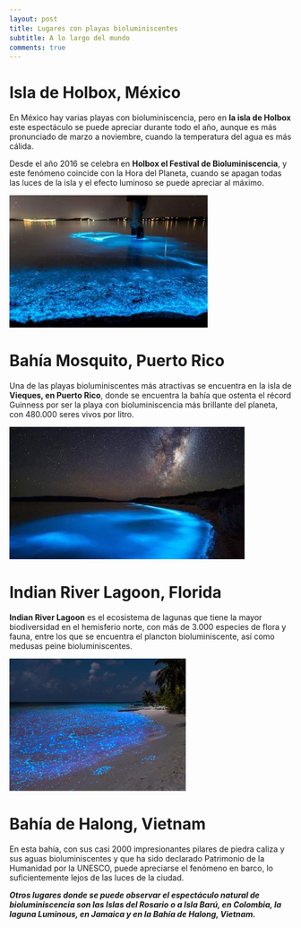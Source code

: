 ```yaml
---
layout: post
title: Lugares con playas bioluminiscentes
subtitle: A lo largo del mundo
comments: true
---
```


# Isla de Holbox, México

En México hay varias playas con bioluminiscencia, pero en **la isla de Holbox** este espectáculo se puede apreciar durante todo el año, aunque es más pronunciado de marzo a noviembre, cuando la temperatura del agua es más cálida.

Desde el año 2016 se celebra en **Holbox el Festival de Bioluminiscencia**, y este fenómeno coincide con la Hora del Planeta, cuando se apagan todas las luces de la isla y el efecto luminoso se puede apreciar al máximo.

![Holbox](../assets/img/playa3lagoonBio.jpg)

# Bahía Mosquito, Puerto Rico
Una de las playas bioluminiscentes más atractivas se encuentra en la isla de **Vieques, en Puerto Rico**, donde se encuentra la bahía que ostenta el récord Guinness por ser la playa con bioluminiscencia más brillante del planeta, con 480.000 seres vivos por litro.

![Mosquito](../assets/img/playa2mosquitoBio.jpg)

# Indian River Lagoon, Florida
**Indian River Lagoon** es el ecosistema de lagunas que tiene la mayor biodiversidad en el hemisferio norte, con más de 3.000 especies de flora y fauna, entre los que se encuentra el plancton bioluminiscente, así como medusas peine bioluminiscentes.

![Lagoon](../assets/img/playa1holboxBio.jpg)

# Bahía de Halong, Vietnam
En esta bahía, con sus casi 2000 impresionantes pilares de piedra caliza y sus aguas bioluminiscentes y que ha sido declarado Patrimonio de la Humanidad por la UNESCO, puede apreciarse el fenómeno en barco, lo suficientemente lejos de las luces de la ciudad.


***Otros lugares donde se puede observar el espectáculo natural de bioluminiscencia son las Islas del Rosario o a Isla Barú, en Colombia, la laguna Luminous, en Jamaica y en la Bahía de Halong, Vietnam.***
